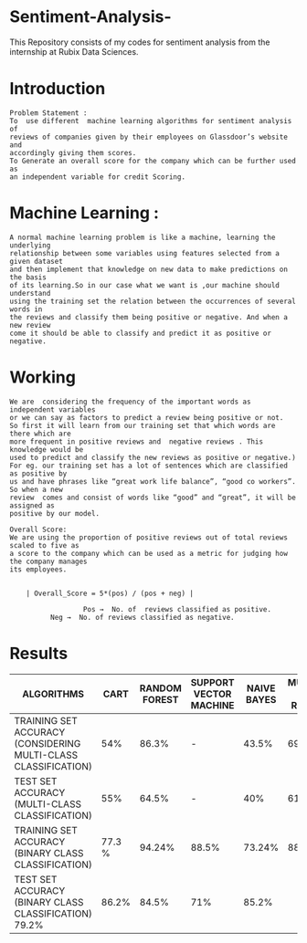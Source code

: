 # Sentiment-Analysis-
This Repository consists of my codes for sentiment analysis from the internship at Rubix Data Sciences. 

# Introduction

    Problem Statement : 
    To  use different  machine learning algorithms for sentiment analysis of 
    reviews of companies given by their employees on Glassdoor’s website and
    accordingly giving them scores. 
    To Generate an overall score for the company which can be further used as 
    an independent variable for credit Scoring.
 
# Machine Learning :
	
    A normal machine learning problem is like a machine, learning the underlying
    relationship between some variables using features selected from a given dataset
    and then implement that knowledge on new data to make predictions on the basis 
    of its learning.So in our case what we want is ,our machine should understand 
    using the training set the relation between the occurrences of several words in 
    the reviews and classify them being positive or negative. And when a new review 
    come it should be able to classify and predict it as positive or negative.
		

 # Working
    We are  considering the frequency of the important words as independent variables 
    or we can say as factors to predict a review being positive or not.
    So first it will learn from our training set that which words are there which are 
    more frequent in positive reviews and  negative reviews . This knowledge would be
    used to predict and classify the new reviews as positive or negative.)
    For eg. our training set has a lot of sentences which are classified as positive by
    us and have phrases like “great work life balance”, “good co workers”. So when a new 
    review  comes and consist of words like “good” and “great”, it will be assigned as 
    positive by our model.
    
    Overall Score:
    We are using the proportion of positive reviews out of total reviews scaled to five as
    a score to the company which can be used as a metric for judging how the company manages
    its employees.
			
	
        | Overall_Score = 5*(pos) / (pos + neg) |
          
                      Pos →  No. of  reviews classified as positive.
		      Neg →  No. of reviews classified as negative.


# Results

  | ALGORITHMS | CART | RANDOM FOREST | SUPPORT VECTOR MACHINE | NAIVE BAYES | MULTINOMIAL LOGISTIC REGRESSION |
  | ---------- | ---- | --------------|------------------------| ------------|---------------------------------|
  | TRAINING SET ACCURACY (CONSIDERING MULTI-CLASS CLASSIFICATION) | 54% | 86.3% | - | 43.5% | 69.11% |
  | TEST SET ACCURACY (MULTI-CLASS CLASSIFICATION) | 55% | 64.5% |  - |40% | 61% |
  | TRAINING SET ACCURACY (BINARY CLASS CLASSIFICATION) | 77.3 % | 94.24% | 88.5% | 73.24% | 88.3 % |
  | TEST SET ACCURACY (BINARY CLASS CLASSIFICATION) 79.2% | 86.2% | 84.5% | 71% |85.2% |


  



